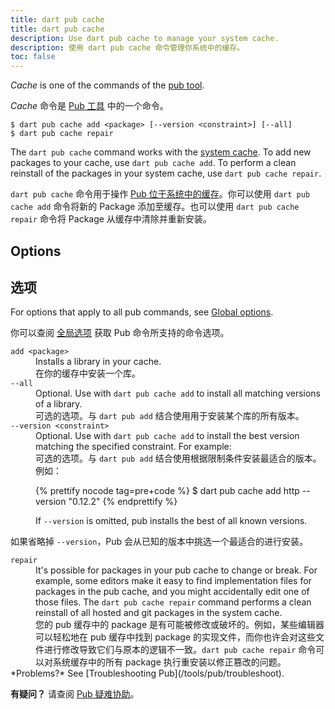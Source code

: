 ```yaml
---
title: dart pub cache
title: dart pub cache
description: Use dart pub cache to manage your system cache.
description: 使用 dart pub cache 命令管理你系统中的缓存。
toc: false
---
```


_Cache_ is one of the commands of the [pub tool](/tools/pub/cmd).

_Cache_ 命令是 [Pub 工具](/tools/pub/cmd) 中的一个命令。

```
$ dart pub cache add <package> [--version <constraint>] [--all]
$ dart pub cache repair
```

The `dart pub cache` command works with the
[system cache](/tools/pub/glossary#system-cache).
To add new packages to your cache, use `dart pub cache add`.
To perform a clean reinstall of the packages in your system cache,
use `dart pub cache repair`.

`dart pub cache` 命令用于操作 [Pub 位于系统中的缓存](/tools/pub/glossary#system-cache)。你可以使用 `dart pub cache add` 命令将新的 Package 添加至缓存。也可以使用 `dart pub cache repair` 命令将 Package 从缓存中清除并重新安装。

## Options

## 选项

For options that apply to all pub commands, see
[Global options](/tools/pub/cmd#global-options).

你可以查阅 [全局选项](/tools/pub/cmd#global-options) 获取 Pub 命令所支持的命令选项。

<dl>
<dt><code>add &lt;package&gt;</code></dt>
<dd>Installs a library in your cache.</dd>

<dd>在你的缓存中安装一个库。</dd>

<dt><code>--all</code></dt>
<dd>Optional. Use with <code>dart pub cache add</code> to install all
matching versions of a library.</dd>

<dd>可选的选项。与 <code>dart pub add</code> 结合使用用于安装某个库的所有版本。</dd>

<dt><code>--version &lt;constraint&gt;</code></dt>
<dd>Optional. Use with <code>dart pub cache add</code> to install the best
version matching the specified constraint. For example:

<dd>可选的选项。与 <code>dart pub add</code> 结合使用根据限制条件安装最适合的版本。例如：

{% prettify nocode tag=pre+code %}
$ dart pub cache add http --version "0.12.2"
{% endprettify %}

If <code>--version</code> is omitted, pub installs the best of all known
versions.</dd>

如果省略掉 <code>--version</code>，Pub 会从已知的版本中挑选一个最适合的进行安装。

<dt><code>repair</code></dt>
<dd>It's possible for packages in your pub cache to change or break.
For example, some editors make it easy to find implementation files for
packages in the pub cache, and you might accidentally edit one of those files.
The <code>dart pub cache repair</code> command performs a clean reinstall of all
hosted and git packages in the system cache.</dd>

<dd>您的 pub 缓存中的 package 是有可能被修改或破坏的。例如，某些编辑器可以轻松地在 pub 缓存中找到 package 的实现文件，而你也许会对这些文件进行修改导致它们与原本的逻辑不一致。<code>dart pub cache repair</code> 命令可以对系统缓存中的所有 package 执行重安装以修正篡改的问题。</dd>

<aside class="alert alert-info" markdown="1">
  *Problems?* See [Troubleshooting Pub](/tools/pub/troubleshoot).

  **有疑问？** 请查阅 [Pub 疑难协助](/tools/pub/troubleshoot)。
</aside>
